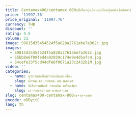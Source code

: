 ```yaml
---
title: Centamax400/centamax 800แข็งยืดหยุ่นยืดหยุ่นยืดหยุ่นแผ่นข้อต่อยาง
price: '11997.76'
price_original: '11997.76'
currency: THB
discount: ''
rating: 4.5
volume: 51
image: S9815d35454524f5a828a2761abe7a362c.jpg
images:
  - S9815d35454524f5a828a2761abe7a362c.jpg
  - S5bb8e6f09fed4a92939c174e9e4d5afc4.jpg
  - S4cefe33f5cd44dfe8f0671a23c2432b1M.jpg
video: ''
categories:
  - name: อุปกรณ์อิเล็กทรอนิกส์และเครื่อง
    slug: ปกรณ-เล-กทรอน-กส-และเคร
  - name: อิเล็กทรอนิกส์ การผลิต เครื่องจักร
    slug: เล-กทรอน-กส-การผล-เคร
slug: centamax400-centamax-800แข-งย-ดหย
encode: oDByitC
lang: th
---
```

  